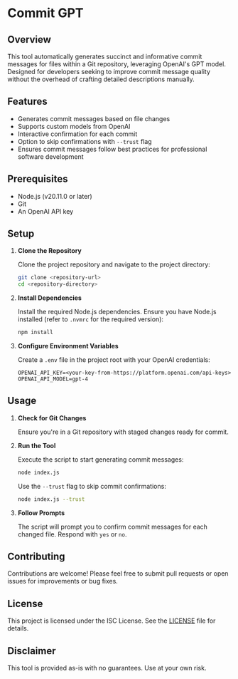 # Commit GPT

## Overview

This tool automatically generates succinct and informative commit messages for files within a Git repository, leveraging OpenAI's GPT model. Designed for developers seeking to improve commit message quality without the overhead of crafting detailed descriptions manually.

## Features

- Generates commit messages based on file changes
- Supports custom models from OpenAI
- Interactive confirmation for each commit
- Option to skip confirmations with `--trust` flag
- Ensures commit messages follow best practices for professional software development

## Prerequisites

- Node.js (v20.11.0 or later)
- Git
- An OpenAI API key

## Setup

1. **Clone the Repository**

   Clone the project repository and navigate to the project directory:

   ```bash
   git clone <repository-url>
   cd <repository-directory>
   ```

2. **Install Dependencies**

   Install the required Node.js dependencies. Ensure you have Node.js installed (refer to `.nvmrc` for the required version):

   ```bash
   npm install
   ```

3. **Configure Environment Variables**

   Create a `.env` file in the project root with your OpenAI credentials:

   ```
   OPENAI_API_KEY=<your-key-from-https://platform.openai.com/api-keys>
   OPENAI_API_MODEL=gpt-4
   ```

## Usage

1. **Check for Git Changes**

   Ensure you're in a Git repository with staged changes ready for commit.

2. **Run the Tool**

   Execute the script to start generating commit messages:

   ```bash
   node index.js
   ```

   Use the `--trust` flag to skip commit confirmations:

   ```bash
   node index.js --trust
   ```

3. **Follow Prompts**

   The script will prompt you to confirm commit messages for each changed file. Respond with `yes` or `no`.

## Contributing

Contributions are welcome! Please feel free to submit pull requests or open issues for improvements or bug fixes.

## License

This project is licensed under the ISC License. See the [LICENSE](LICENSE) file for details.

## Disclaimer

This tool is provided as-is with no guarantees. Use at your own risk.